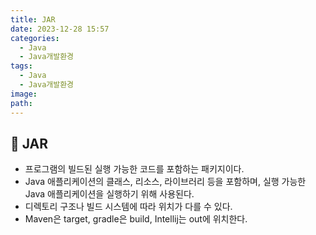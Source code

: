 ```yaml
---
title: JAR
date: 2023-12-28 15:57
categories:
  - Java
  - Java개발환경
tags:
  - Java
  - Java개발환경
image: 
path:
---
```


## 🌈 JAR
+ 프로그램의 빌드된 실행 가능한 코드를 포함하는 패키지이다.
+ Java 애플리케이션의 클래스, 리소스, 라이브러리 등을 포함하며, 실행 가능한 Java 애플리케이션을 실행하기 위해 사용된다.
+ 디렉토리 구조나 빌드 시스템에 따라 위치가 다를 수 있다.
+ Maven은 target, gradle은 build, Intellij는 out에 위치한다.